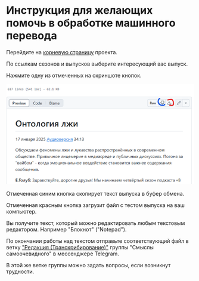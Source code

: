 # Инструкция для желающих помочь в обработке машинного перевода

Перейдите на [корневую страницу](https://github.com/vb64/meanings.self.evident/blob/readme/content/InSearchOfMeaning/README.md) проекта.

По ссылкам сезонов и выпусков выберите интересующий вас выпуск.

Нажмите одну из отмеченных на скриншоте кнопок.

![Копирование и загрузка](img/md_download_1.png)

Отмеченная синим кнопка скопирует текст выпуска в буфер обмена.

Отмеченная красным кнопка загрузит файл с тестом выпуска на ваш компьютер.

Вы получите текст, который можно редактировать любым текстовым редактором.
Например "Блокнот" ("Notepad").

По окончании работы над текстом отправьте соответствующий файл в ветку ["Редакция (Транскрибирование)"](https://t.me/c/1923776800/371293)
группы "Смыслы самоочевидного" в мессенджере Telegram.

В этой же ветке группы можно задать вопросы, если возникнут трудности.
